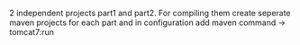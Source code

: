 2 independent projects part1 and part2.
For compiling them create seperate maven projects for each part and in configuration add maven command -> tomcat7:run